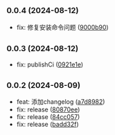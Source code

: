 ## <small>0.0.4 (2024-08-12)</small>

* fix: 修复安装命令问题 ([9000b90](https://github.com/ywenhao/create-act/commit/9000b9055bc9fb5ecdc1eac49a8e009ff1b50000))



## <small>0.0.3 (2024-08-12)</small>

* fix: publishCi ([0921e1e](https://github.com/ywenhao/create-act/commit/0921e1e3cbd3e2e68c8f32dc787fee797eaa4fa7))



## <small>0.0.2 (2024-08-09)</small>

* feat: 添加changelog ([a7d8982](https://github.com/ywenhao/create-act/commit/a7d8982f7a9b8bed9f1ed59dd6e5995a008cfed8))
* fix: release ([80870ee](https://github.com/ywenhao/create-act/commit/80870eee79298e6b0f372c54d5d7c7426f3dd470))
* fix: release ([84cc057](https://github.com/ywenhao/create-act/commit/84cc05716aaa371bd403f6336872a1f312f19217))
* fix: release ([badd32f](https://github.com/ywenhao/create-act/commit/badd32f8abdb03081aebaeb445203e49276788df))



